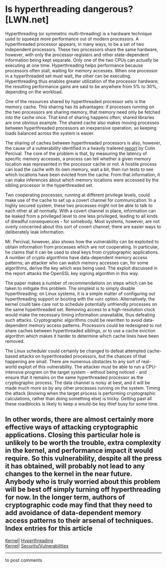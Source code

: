 # Is hyperthreading dangerous? [LWN.net]

Hyperthreading (or symmetric multi-threading) is a hardware technique used to squeeze more performance out of modern processors. A hyperthreaded processor appears, in many ways, to be a set of two independent processors. These two processors share the same hardware, however, with only the processor registers and other state-dependent information being kept separate. Only one of the two CPUs can actually be executing at one time. Hyperthreading helps performance because processors often stall, waiting for memory accesses. When one processor in a hyperthreaded set must wait, the other can be executing. Hyperthreading thus enables greater utilization of the processor hardware; the resulting performance gains are said to be anywhere from 5% to 30%, depending on the workload. 

One of the resources shared by hyperthreaded processor sets is the memory cache. This sharing has its advantages: if processes running on the two processors are sharing memory, that memory need only be fetched into the cache once. That kind of sharing happens often; shared libraries are one obvious example. The shared cache also makes moving processes between hyperthreaded processors an inexpensive operation, so keeping loads balanced across the system is easier. 

The sharing of caches between hyperthreaded processors is also, however, the cause of a vulnerability identified in a heavily trailered [report](http://www.daemonology.net/hyperthreading-considered-harmful/) by Colin Percival. The core of the problem is that, by measuring the latency of specific memory accesses, a process can tell whether a given memory location was represented in the processor cache or not. A hostile process can load the cache with its own memory, wait a bit, then run tests to see which locations have been evicted from the cache. From that information, it can make inferences about which memory locations were accessed by the sibling processor in the hyperthreaded set. 

Two cooperating processes, running at different privilege levels, could make use of the cache to set up a covert channel for communication. In a highly secured system, these two processes might not be able to talk to each other at all normally. With a covert channel in place, information can be leaked from a privileged level to one less privileged, leading to all kinds of dreadful consequences - for somebody. Most systems, however, are not overly concerned about this sort of covert channel; there are easier ways to deliberately leak information. 

Mr. Percival, however, also shows how the vulnerability can be exploited to obtain information from processes which are not cooperating. In particular, he claims that it can be used to steal keys from cryptographic applications. A number of crypto algorithms have data-dependent memory access patterns; an attacker who can watch memory accesses can, for some algorithms, derive the key which was being used. The exploit discussed in the report attacks the OpenSSL key signing algorithm in this way. 

The paper makes a number of recommendations on steps which can be taken to mitigate this problem. The simplest is to simply disable hyperthreading; on Linux systems, it is a simple matter of configuring out hyperthreading support or booting with the `noht` option. Alternatively, the kernel could take care not to schedule potentially unfriendly processes on the same hyperthreaded set. Removing access to a high-resolution clock would make the necessary timing information unavailable, thus defeating such attacks. Cryptographic algorithms could be rewritten to avoid data-dependent memory access patterns. Processors could be redesigned to not share caches between hyperthreaded siblings, or to use a cache eviction algorithm which makes it harder to determine which cache lines have been removed. 

The Linux scheduler could certainly be changed to defeat attempted cache-based attacks on hyperthreaded processors, but the chances of that happening are small. There are numerous obstacles to any sort of real-world exploit of this vulnerability. The attacker must be able to run a CPU-intensive program on the target system - without being noticed - and ensure that it remains on the same hyperthreaded processor as the cryptographic process. The data channel is noisy at best, and it will be made much more so by any other processes running on the system. Timing the attack (knowing when the target process is performing cryptographic calculations, rather than doing something else) is tricky. Getting past all these roadblocks is likely to keep a would-be key thief busy for some time. 

In other words, there are almost certainly more effective ways of attacking cryptographic applications. Closing this particular hole is unlikely to be worth the trouble, extra complexity in the kernel, and performance impact it would require. So this vulnerability, despite all the press it has obtained, will probably not lead to any changes to the kernel in the near future. Anybody who is truly worried about this problem will be best off simply turning off hyperthreading for now. In the longer term, authors of cryptographic code may find that they need to add avoidance of data-dependent memory access patterns to their arsenal of techniques.  
Index entries for this article  
---  
[Kernel](/Kernel/Index)| [Hyperthreading](/Kernel/Index#Hyperthreading)  
[Kernel](/Kernel/Index)| [Security/Vulnerabilities](/Kernel/Index#Security-Vulnerabilities)  
  


* * *

to post comments 
